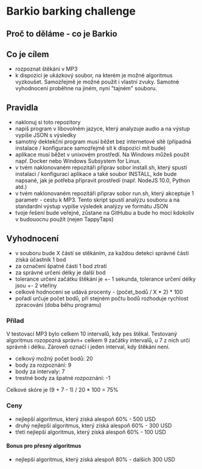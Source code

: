 # Barkio barking challenge
## Proč to děláme - co je Barkio

## Co je cílem
- rozpoznat štěkání v MP3
- k dispozici je ukázkový soubor, na kterém je možné algoritmus vyzkoušet. Samozřejmě je možné použít i vlastní zvuky. 
Samotné vyhodnocení proběhne na jiném, nyní "tajném" souboru.

## Pravidla
- naklonuj si toto repozitory
- napiš program v libovolném jazyce, který analyzuje audio a na výstup vypíše JSON s výsledky
- samotný dektekční program musí běžet bez internetové sítě (případná instalace / konfigurace samozřejmě sít k dispozici mít bude)
- aplikace musí běžet v unixovém prostředí. Na Windows můžeš použít např. Docker nebo Windows Subsystem for Linux.
- v tvém naklonovaném repozitáři připrav sobor install.sh, který spustí instalaci / konfiguraci aplikace a 
také soubor INSTALL, kde bude napsané, jak je potřeba připravit prostředí (např. NodeJS 10.0, Python atd.)
- v tvém naklonovaném repozitáři připrav sobor run.sh, který akceptuje 1 parametr - cestu k MP3. Tento skript spustí
analýzu souboru a na standardní výstup vypíše výsledek analýzy ve formátu JSON
- tvoje řešení bude veřejné, zůstane na GitHubu a bude ho moci kdokoliv v budouocnu použít (nejen TappyTaps)

## Vyhodnocení
- v souboru bude X částí se stěkáním, za každou detekci správné části získá účastník 1 bod
- za označení špatné části 1 bod ztratí
- za správné určení délky je další bod
- tolerance určení začátku štěkání je +- 1 sekunda, tolerance určení délky jsou +-  2 vteřiny
- celkové hodnocení se udává procenty - (počet_bodů / X * 2) * 100
- pořadí určuje počet bodů, při stejném počtu bodů rozhoduje rychlost zpracování (doba běhu programu)

### Přílad
V testovací MP3 bylo celkem 10 intervalů, kdy pes štěkal. Testovaný algoritmus rozopozná správn+ celkem 9 začátky intervalů, 
u 7 z ních určí správně i délku. Zároveň označí i jeden interval, kdy štěkání není.
- celkový možný počet bodů: 20
- body za rozpoznání: 9
- body za intervaly: 7
- trestné body za špatné rozpoznání: -1

Celkové skóre je (9 + 7 - 1) / 20 * 100 = 75%

### Ceny
- nejlepší algoritmus, který získá alespoň 60% - 500 USD
- druhý nejlepší algoritmus, který získá alespoň 60% - 300 USD
- třetí nejlepší algoritmus, který získá alespoň 60% - 100 USD
#### Bonus pro přesný algoritmus
- nejlepší algoritmus, který získá alespoň 80% - dalších 300 USD
